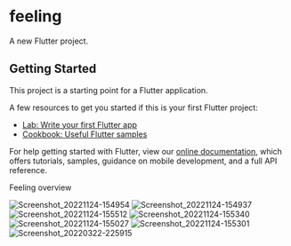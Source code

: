 # feeling

A new Flutter project.

## Getting Started

This project is a starting point for a Flutter application.

A few resources to get you started if this is your first Flutter project:

- [Lab: Write your first Flutter app](https://flutter.dev/docs/get-started/codelab)
- [Cookbook: Useful Flutter samples](https://flutter.dev/docs/cookbook)

For help getting started with Flutter, view our
[online documentation](https://flutter.dev/docs), which offers tutorials,
samples, guidance on mobile development, and a full API reference.

Feeling overview

![Screenshot_20221124-154954](https://user-images.githubusercontent.com/70517765/204106147-3a95f6d4-d099-4551-8b10-acf13304bae3.png) ![Screenshot_20221124-154937](https://user-images.githubusercontent.com/70517765/204106152-92db926a-24e3-43a2-8011-657e268cf53a.png) ![Screenshot_20221124-155512](https://user-images.githubusercontent.com/70517765/204106171-6958fc0a-359d-4fe2-9930-edd365b882c5.png) ![Screenshot_20221124-155340](https://user-images.githubusercontent.com/70517765/204106178-2fd6fbd8-24d4-4c72-8d5d-e10a399f05ef.png)
![Screenshot_20221124-155027](https://user-images.githubusercontent.com/70517765/204107022-abfe68e9-a9af-43fc-a965-202a3ec09730.png)
![Screenshot_20221124-155301](https://user-images.githubusercontent.com/70517765/204107028-4ff0c503-479f-4c4e-bc6f-2168ebba0a55.png)
![Screenshot_20220322-225915](https://user-images.githubusercontent.com/70517765/204107036-39a3325f-3db4-456d-9130-be80f3108409.png)
